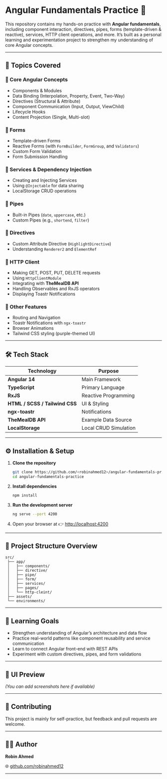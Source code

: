 # Angular Fundamentals Practice 🚀

This repository contains my hands-on practice with **Angular fundamentals**, including component interaction, directives, pipes, forms (template-driven & reactive), services, HTTP client operations, and more.
It’s built as a personal learning and experimentation project to strengthen my understanding of core Angular concepts.

---

## 🧩 Topics Covered

### 🔹 Core Angular Concepts

* Components & Modules
* Data Binding (Interpolation, Property, Event, Two-Way)
* Directives (Structural & Attribute)
* Component Communication (Input, Output, ViewChild)
* Lifecycle Hooks
* Content Projection (Single, Multi-slot)

### 🔹 Forms

* Template-driven Forms
* Reactive Forms (with `FormBuilder`, `FormGroup`, and `Validators`)
* Custom Form Validation
* Form Submission Handling

### 🔹 Services & Dependency Injection

* Creating and Injecting Services
* Using `@Injectable` for data sharing
* LocalStorage CRUD operations

### 🔹 Pipes

* Built-in Pipes (`date`, `uppercase`, etc.)
* Custom Pipes (e.g., `shortend`, `filter`)

### 🔹 Directives

* Custom Attribute Directive (`HighlightDirective`)
* Understanding `Renderer2` and `ElementRef`

### 🔹 HTTP Client

* Making GET, POST, PUT, DELETE requests
* Using `HttpClientModule`
* Integrating with **TheMealDB API**
* Handling Observables and RxJS operators
* Displaying Toastr Notifications

### 🔹 Other Features

* Routing and Navigation
* Toastr Notifications with `ngx-toastr`
* Browser Animations
* Tailwind CSS styling (purple-themed UI)

---

## 🛠️ Tech Stack

| Technology                     | Purpose               |
| ------------------------------ | --------------------- |
| **Angular 14**                 | Main Framework        |
| **TypeScript**                 | Primary Language      |
| **RxJS**                       | Reactive Programming  |
| **HTML / SCSS / Tailwind CSS** | UI & Styling          |
| **ngx-toastr**                 | Notifications         |
| **TheMealDB API**              | Example Data Source   |
| **LocalStorage**               | Local CRUD Simulation |


---

## ⚙️ Installation & Setup

1. **Clone the repository**

   ```bash
   git clone https://github.com/<robinahmed12>/angular-fundamentals-practice.git
   cd angular-fundamentals-practice
   ```

2. **Install dependencies**

   ```bash
   npm install
   ```

3. **Run the development server**

   ```bash
   ng serve --port 4200
   ```

4. Open your browser at
   👉 [http://localhost:4200](http://localhost:4200)

---

## 📁 Project Structure Overview

```
src/
 ├── app/
 │   ├── components/
 │   ├── directive/
 │   ├── pipe/
 │   ├── form/
 │   ├── services/
 │   ├── pages/
 │   └── http-cleint/
 ├── assets/
 └── environments/
```

---

## 🧠 Learning Goals

* Strengthen understanding of Angular’s architecture and data flow
* Practice real-world patterns like component reusability and service communication
* Learn to connect Angular front-end with REST APIs
* Experiment with custom directives, pipes, and form validations

---

## 📸 UI Preview

*(You can add screenshots here if available)*

---

## 🤝 Contributing

This project is mainly for self-practice, but feedback and pull requests are welcome.

---

## 🧑‍💻 Author

**Robin Ahmed**

🌐 [github.com/robinahmed12](https://github.com/robinahmed12)

---


